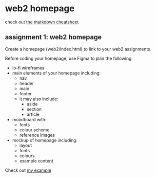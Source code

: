 # web2 homepage
check out [the markdown cheatsheet](https://github.com/adam-p/markdown-here/wiki/Markdown-Cheatsheet)

## assignment 1: web2 homepage
Create a homepage (web2/index.html) to link to your web2 assignments.

Before coding your homepage, use Figma to plan the following:
* lo-fi wireframes
* main elements of your homepage including:
  * nav
  * header
  + main
  - footer
  * it may also include:
    * aside
    * section
    * article
* moodboard with: 
  - fonts
  - colour scheme
  - reference images
* mockup of homepage including:
  - layout
  - fonts
  - colours
  - example content

Check out [my example](https://www.figma.com/file/nZ3QIolfHh0ozfRUhtIwUq/1.-grid_homepage?type=design&node-id=0%3A1&mode=design&t=ikwV595RcP10yNwi-1)


